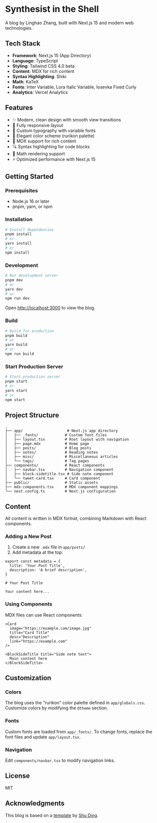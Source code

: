 # Synthesist in the Shell

A blog by Linghao Zhang, built with Next.js 15 and modern web technologies.

## Tech Stack

- **Framework**: Next.js 15 (App Directory)
- **Language**: TypeScript
- **Styling**: Tailwind CSS 4.0 beta
- **Content**: MDX for rich content
- **Syntax Highlighting**: Shiki
- **Math**: KaTeX
- **Fonts**: Inter Variable, Lora Italic Variable, Iosevka Fixed Curly
- **Analytics**: Vercel Analytics

## Features

- ✨ Modern, clean design with smooth view transitions
- 📱 Fully responsive layout
- 🎨 Custom typography with variable fonts
- 🌈 Elegant color scheme (rurikon palette)
- 📝 MDX support for rich content
- 🔍 Syntax highlighting for code blocks
- 🧮 Math rendering support
- ⚡ Optimized performance with Next.js 15

## Getting Started

### Prerequisites

- Node.js 16 or later
- pnpm, yarn, or npm

### Installation

```bash
# Install dependencies
pnpm install
# or
yarn install
# or
npm install
```

### Development

```bash
# Run development server
pnpm dev
# or
yarn dev
# or
npm run dev
```

Open [http://localhost:3000](http://localhost:3000) to view the blog.

### Build

```bash
# Build for production
pnpm build
# or
yarn build
# or
npm run build
```

### Start Production Server

```bash
# Start production server
pnpm start
# or
yarn start
# or
npm start
```

## Project Structure

```
.
├── app/                    # Next.js app directory
│   ├── _fonts/            # Custom font files
│   ├── layout.tsx         # Root layout with navigation
│   ├── page.mdx           # Home page
│   ├── posts/             # Blog posts
│   ├── notes/             # Reading notes
│   ├── misc/              # Miscellaneous articles
│   └── tags/              # Tag pages
├── components/            # React components
│   ├── navbar.tsx         # Navigation component
│   ├── block-sidetitle.tsx # Side note component
│   └── tweet-card.tsx     # Card component
├── public/                # Static assets
├── mdx-components.tsx     # MDX component mappings
└── next.config.ts         # Next.js configuration
```

## Content

All content is written in MDX format, combining Markdown with React components.

### Adding a New Post

1. Create a new `.mdx` file in `app/posts/`
2. Add metadata at the top:

```mdx
export const metadata = {
  title: 'Your Post Title',
  description: 'A brief description',
}

# Your Post Title

Your content here...
```

### Using Components

MDX files can use React components:

```mdx
<Card
  image="https://example.com/image.jpg"
  title="Card Title"
  desc="Description"
  link="https://example.com"
/>

<BlockSideTitle title="Side note text">
  Main content here
</BlockSideTitle>
```

## Customization

### Colors

The blog uses the "rurikon" color palette defined in `app/globals.css`. Customize colors by modifying the `@theme` section.

### Fonts

Custom fonts are loaded from `app/_fonts/`. To change fonts, replace the font files and update `app/layout.tsx`.

### Navigation

Edit `components/navbar.tsx` to modify navigation links.

## License

MIT

## Acknowledgments

This blog is based on a [template](https://github.com/shuding/blog-template) by [Shu Ding](https://shud.in/).
